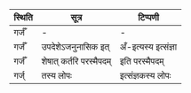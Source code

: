 | स्थिति | सूत्र | टिप्पणी |
| ----- | ------- | ------ |
| गर्जँ | - | - |
| गर्जँ | उपदेशेऽजनुनासिक इत् | अँ-इत्यस्य इत्संज्ञा |
| गर्जँ | शेषात् कर्तरि परस्मैपदम् | इति परस्मैपदम् |
| गर्ज् | तस्य लोपः | इत्संज्ञकस्य लोपः |
